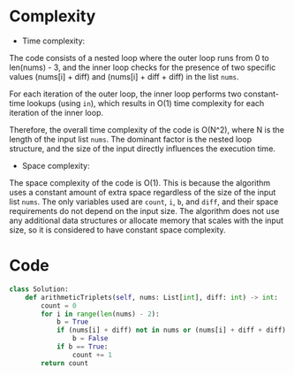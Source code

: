 # Complexity

- Time complexity:
<!-- Add your time complexity here, e.g. $$O(n)$$ -->
The code consists of a nested loop where the outer loop runs from 0 to len(nums) - 3, and the inner loop checks for the presence of two specific values (nums[i] + diff) and (nums[i] + diff + diff) in the list `nums`.

For each iteration of the outer loop, the inner loop performs two constant-time lookups (using `in`), which results in O(1) time complexity for each iteration of the inner loop.

Therefore, the overall time complexity of the code is O(N^2), where N is the length of the input list `nums`. The dominant factor is the nested loop structure, and the size of the input directly influences the execution time.

- Space complexity:
<!-- Add your space complexity here, e.g. $$O(n)$$ -->
The space complexity of the code is O(1). This is because the algorithm uses a constant amount of extra space regardless of the size of the input list `nums`. The only variables used are `count`, `i`, `b`, and `diff`, and their space requirements do not depend on the input size. The algorithm does not use any additional data structures or allocate memory that scales with the input size, so it is considered to have constant space complexity.

# Code

```Python []
class Solution:
    def arithmeticTriplets(self, nums: List[int], diff: int) -> int:
        count = 0
        for i in range(len(nums) - 2):
            b = True
            if (nums[i] + diff) not in nums or (nums[i] + diff + diff) not in nums:
                b = False
            if b == True:
                count += 1
        return count
```
